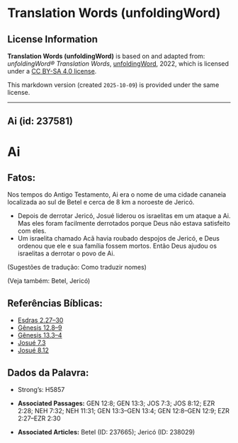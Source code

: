 # Translation Words (unfoldingWord)

## License Information

**Translation Words (unfoldingWord)** is based on and adapted from: _unfoldingWord® Translation Words_, [unfoldingWord](https://unfoldingword.org/utw), 2022, which is licensed under a [CC BY-SA 4.0 license](https://creativecommons.org/licenses/by-sa/4.0/legalcode.en).

This markdown version (created `2025-10-09`) is provided under the same license.



--------------------------------

## Ai (id: 237581)

Ai
==

Fatos:
------

Nos tempos do Antigo Testamento, Ai era o nome de uma cidade cananeia localizada ao sul de Betel e cerca de 8 km a noroeste de Jericó.

* Depois de derrotar Jericó, Josué liderou os israelitas em um ataque a Ai. Mas eles foram facilmente derrotados porque Deus não estava satisfeito com eles.
* Um israelita chamado Acã havia roubado despojos de Jericó, e Deus ordenou que ele e sua família fossem mortos. Então Deus ajudou os israelitas a derrotar o povo de Ai.

(Sugestões de tradução: Como traduzir nomes)

(Veja também: Betel, Jericó)

Referências Bíblicas:
---------------------

* [Esdras 2\.27–30](https://ref.ly/Ezra2:27-Ezra2:30)
* [Gênesis 12\.8–9](https://ref.ly/Gen12:8-Gen12:9)
* [Gênesis 13\.3–4](https://ref.ly/Gen13:3-Gen13:4)
* [Josué 7\.3](https://ref.ly/Josh7:3)
* [Josué 8\.12](https://ref.ly/Josh8:12)

Dados da Palavra:
-----------------

* Strong’s: H5857

* **Associated Passages:** GEN 12:8; GEN 13:3; JOS 7:3; JOS 8:12; EZR 2:28; NEH 7:32; NEH 11:31; GEN 13:3–GEN 13:4; GEN 12:8–GEN 12:9; EZR 2:27–EZR 2:30
* **Associated Articles:** Betel (ID: 237665); Jericó (ID: 238029)

